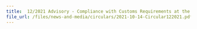 ```yaml
---
title:  12/2021 Advisory - Compliance with Customs Requirements at the Changi Airfreight Centre (CAC) and the Airport Logistics Park of Singapore (ALPS)
file_url: /files/news-and-media/circulars/2021-10-14-Circular122021.pdf
---
```

